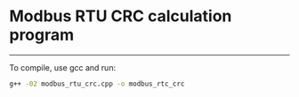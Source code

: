 # Modbus RTU CRC calculation program

---

To compile, use gcc and run:
```bash
g++ -02 modbus_rtu_crc.cpp -o modbus_rtc_crc
```
 
 
